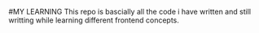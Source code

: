 #MY LEARNING
This repo is bascially all the code i have written and still writting while learning different frontend concepts.
